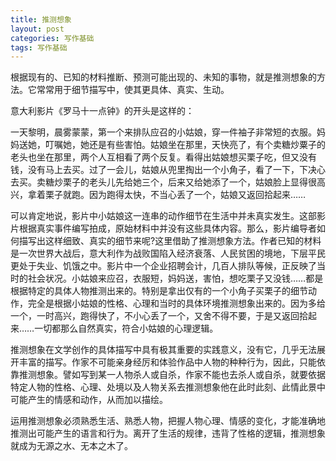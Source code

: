 ```yaml
---
title: 推测想象
layout: post
categories: 写作基础
tags: 写作基础
---
```


根据现有的、已知的材料推断、预测可能出现的、未知的事物，就是推测想象的方法。它常常用于细节描写中，使其更具体、真实、生动。

意大利影片《罗马十一点钟》的开头是这样的：

一天黎明，晨雾蒙蒙，第一个来排队应召的小姑娘，穿一件袖子非常短的衣服。妈妈送她，叮嘱她，她还是有些害怕。姑娘坐在那里，天快亮了，有个卖糖炒粟子的老头也坐在那里，两个人互相看了两个反复。看得出姑娘想买栗子吃，但又没有钱，没有马上去买。过了一会儿，姑娘从兜里掏出一个小角子，看了一下，下决心去买。卖糖炒栗子的老头儿先给她三个，后来又给她添了一个，姑娘脸上显得很高兴，拿着栗子就跑。因为跑得太快，不当心丢了一个，姑娘又返回拾起来……

可以肯定地说，影片中小姑娘这一连串的动作细节在生活中并未真实发生。这部影片根据真实事件编写拍成，原始材料中并没有这些具体内容。那么，影片编导者如何描写出这样细致、真实的细节来呢?这里借助了推测想象方法。作者已知的材料是一次世界大战后，意大利作为战败国陷入经济衰落、人民贫困的境地，下层平民更处于失业、饥饿之中。影片中一个企业招聘会计，几百人排队等候，正反映了当时的社会状况。小姑娘来应召，衣服短，妈妈送，害怕，想吃栗子又没钱……都是根据特定的具体人物推测出来的。特别是拿出仅有的一个小角子买栗子的细节动作，完全是根据小姑娘的性格、心理和当时的具体环境推测想象出来的。因为多给一个，一时高兴，跑得快了，不小心丢了一个，又舍不得不要，于是又返回拾起来……一切都那么自然真实，符合小姑娘的心理逻辑。

推测想象在文学创作的具体描写中具有极其重要的实践意义，没有它，几乎无法展开丰富的描写。作家不可能亲身经厉和体验作品中人物的种种行为，因此，只能依靠推测想象。譬如写到某一人物杀人或自杀，作家不能也去杀人或自杀，就要依据特定人物的性格、心理、处境以及人物关系去推测想象他在此时此刻、此情此景中可能产生的情感和动作，从而加以描绘。

运用推测想象必须熟悉生活、熟悉人物，把握人物心理、情感的变化，才能准确地推测出可能产生的语言和行为。离开了生活的规律，违背了性格的逻辑，推测想象就成为无源之水、无本之木了。 